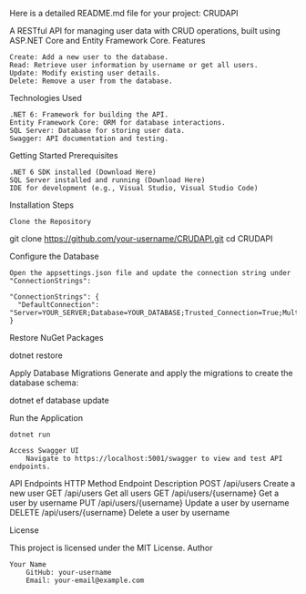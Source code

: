 Here is a detailed README.md file for your project:
CRUDAPI

A RESTful API for managing user data with CRUD operations, built using ASP.NET Core and Entity Framework Core.
Features

    Create: Add a new user to the database.
    Read: Retrieve user information by username or get all users.
    Update: Modify existing user details.
    Delete: Remove a user from the database.

Technologies Used

    .NET 6: Framework for building the API.
    Entity Framework Core: ORM for database interactions.
    SQL Server: Database for storing user data.
    Swagger: API documentation and testing.

Getting Started
Prerequisites

    .NET 6 SDK installed (Download Here)
    SQL Server installed and running (Download Here)
    IDE for development (e.g., Visual Studio, Visual Studio Code)

Installation Steps

    Clone the Repository

git clone https://github.com/your-username/CRUDAPI.git
cd CRUDAPI

Configure the Database

    Open the appsettings.json file and update the connection string under "ConnectionStrings":

    "ConnectionStrings": {
      "DefaultConnection": "Server=YOUR_SERVER;Database=YOUR_DATABASE;Trusted_Connection=True;MultipleActiveResultSets=true"
    }

Restore NuGet Packages

dotnet restore

Apply Database Migrations Generate and apply the migrations to create the database schema:

dotnet ef database update

Run the Application

    dotnet run

    Access Swagger UI
        Navigate to https://localhost:5001/swagger to view and test API endpoints.



API Endpoints
HTTP Method	Endpoint	Description
POST	/api/users	Create a new user
GET	/api/users	Get all users
GET	/api/users/{username}	Get a user by username
PUT	/api/users/{username}	Update a user by username
DELETE	/api/users/{username}	Delete a user by username


License

This project is licensed under the MIT License.
Author

    Your Name
        GitHub: your-username
        Email: your-email@example.com
